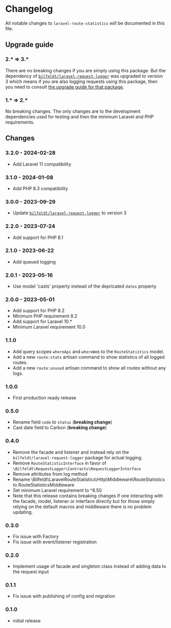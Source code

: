 # Changelog

All notable changes to `laravel-route-statistics` will be documented in this file.

## Upgrade guide

### 2.* => 3.*

There are no breaking changes if you are simply using this package. But the dependency of [`bilfeldt/laravel-request-logger`](https://packagist.org/packages/bilfeldt/laravel-request-logger) was upgraded to version 3 which means if you are also logging requests using this package, then you need to consult [the upgrade guide for that package](https://github.com/bilfeldt/laravel-request-logger/blob/main/CHANGELOG.md#2--3).

### 1.* => 2.*

No breaking changes. The only changes are to the development dependencies used for testing and then the minimum Laravel and PHP requirements.

## Changes

### 3.2.0 - 2024-02-28

- Add Laravel 11 compatibility

### 3.1.0 - 2024-01-08

- Add PHP 8.3 compatibility

### 3.0.0 - 2023-09-29

- Update [`bilfeldt/laravel-request-logger`](https://packagist.org/packages/bilfeldt/laravel-request-logger) to version 3

### 2.2.0 - 2023-07-24

- Add support for PHP 8.1

### 2.1.0 - 2023-06-22

- Add queued logging

### 2.0.1 - 2023-05-16

- Use model 'casts' property instead of the depricated `dates` property

### 2.0.0 - 2023-05-01

- Add support for PHP 8.2
- Minimum PHP requirement 8.2
- Add support for Laravel 10.*
- Minimum Laravel requirement 10.0

### 1.1.0

- Add query scopes `whereApi` and `whereWeb` to the `RouteStatistics` model.
- Add a new `route:stats` artisan command to show statistics of all logged routes.
- Add a new `route:unused` artisan command to show all routes without any logs.

### 1.0.0

- First production ready release

### 0.5.0

- Rename field `code` to `status` (**breaking change**)
- Cast date field to Carbon (**breaking change**)

### 0.4.0

- Remove the facade and listener and instead rely on the `bilfeldt/laravel-request-logger` package for actual logging.
- Remove `RouteStatisticInterface` in favor of `\Bilfeldt\RequestLogger\Contracts\RequestLoggerInterface`
- Remove attributes from log method
- Rename \Bilfeldt\LaravelRouteStatistics\Http\Middleware\RouteStatistics to RouteStatisticsMiddleware
- Set minimum Laravel requirement to ^8.50
- Note that this release contains breaking changes if one interacting with the facade, model, listener or interface directly but for those simply relying on the default macros and middleware there is no problem updating.

### 0.3.0

- Fix issue with Factory
- Fix issue with event/listener registration

### 0.2.0

- Implement usage of facade and singleton class instead of adding data to the request input

### 0.1.1

- Fix issue with publishing of config and migration

### 0.1.0

- initial release
